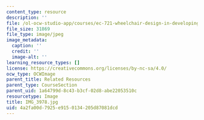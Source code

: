 ```yaml
---
content_type: resource
description: ''
file: /ol-ocw-studio-app/courses/ec-721-wheelchair-design-in-developing-countries-spring-2009/4a2fa00d7925e9150134205d87081dcd_IMG_3978.jpg
file_size: 31869
file_type: image/jpeg
image_metadata:
  caption: ''
  credit: ''
  image-alt: ''
learning_resource_types: []
license: https://creativecommons.org/licenses/by-nc-sa/4.0/
ocw_type: OCWImage
parent_title: Related Resources
parent_type: CourseSection
parent_uid: 1a64799d-8c43-b3cf-02d8-abe22053510c
resourcetype: Image
title: IMG_3978.jpg
uid: 4a2fa00d-7925-e915-0134-205d87081dcd
---
```

